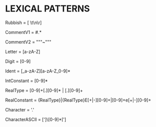 # LEXICAL PATTERNS

Rubbish = [ \t\n\r]

CommentV1 = #.*

CommentV2 = \"""~\"""

Letter = [a-zA-Z]

Digit  = [0-9]

Ident = [_a-zA-Z][a-zA-Z_0-9]*

IntConstant = [0-9]*


RealType = [0-9]+[.][0-9]* | [.][0-9]+

RealConstant = {RealType}|{RealType}E[+|-][0-9]+|[0-9]+e[+|-][0-9]+

Character = \'.\'

CharacterASCII = [']\\[0-9]*[']


																																																																	
